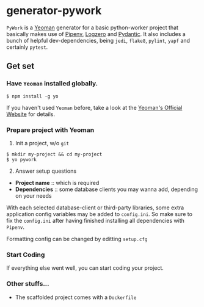 # generator-pywork
`PyWork` is a [Yeoman](http://yeoman.io) generator for a basic python-worker project that basically makes use of
[Pipenv](), [Logzero]() and [Pydantic](). It also includes a bunch of helpful dev-dependencies, being `jedi`, `flake8`,
`pylint`, `yapf` and certainly `pytest`.


## Get set

### Have `Yeoman` installed globally.

``` shell
$ npm install -g yo
```

If you haven't used `Yeoman` before, take a look at the [Yeoman's Official Website](http://yeoman.io) for details.

### Prepare project with Yeoman

1) Init a project, w/o `git`

``` shell
$ mkdir my-project && cd my-project
$ yo pywork
```

2) Answer setup questions
+ **Project name** :: which is required
+ **Dependencies** :: some database clients you may wanna add, depending on your needs

With each selected database-client or third-party libraries, some extra application config variables may be added to
`config.ini`. So make sure to fix the `config.ini` after having finished installing all dependencies with `Pipenv`.

Formatting config can be changed by editting `setup.cfg`

### Start Coding

If everything else went well, you can start coding your project.


### Other stuffs...

- The scaffolded project comes with a `Dockerfile`
